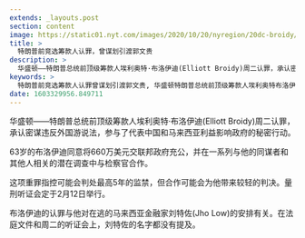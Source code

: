 ```yaml
--- 
extends: _layouts.post 
section: content 
image: https://static01.nyt.com/images/2020/10/20/nyregion/20dc-broidy/20dc-broidy-articleLarge.jpg 
title: > 
  特朗普前竞选筹款人认罪，曾谋划引渡郭文贵 
description: > 
  华盛顿——特朗普总统前顶级筹款人埃利奥特·布洛伊迪(Elliott Broidy)周二认罪，承认密谋违反外国游说法，参与了代表中国和马来西亚利益影响政府的秘密行动。63岁的布洛伊迪同意将660万美元交联邦政府充公，并在一系列与他的同谋者和其他人相关的潜在调查中与检察官合作。这项重罪指控可能会判处最高5年的监禁，但合作可能会为他带来较轻的判决。量刑听证会定于2月12日举行。布洛伊迪的认罪与他对在逃的马来西亚金融家刘特佐(Jho Low)的安排有关。在法庭文件和周二的听证会上，刘特佐的名字都没有提及。 
keywords: > 
  特朗普前竞选筹款人认罪曾谋划引渡郭文贵, 华盛顿特朗普总统前顶级筹款人埃利奥特布洛伊迪elliott, low的安排有关在法庭文件和周二的听证会上刘特佐的名字都没有提及, broidy周二认罪承认密谋违反外国游说法参与了代表中国和马来西亚利益影响政府的秘密行动63岁的布洛伊迪同意将660万美元交联邦政府充公并在一系列与他的同谋者和其他人相关的潜在调查中与检察官合作这项重罪指控可能会判处最高5年的监禁但合作可能会为他带来较轻的判决量刑听证会定于2月12日举行布洛伊迪的认罪与他对在逃的马来西亚金融家刘特佐jho 
date: 1603329956.849711 
--- 
```

<div><p class="article-paragraph">&#21326;&#30427;&#39039;&#8212;&#8212;&#29305;&#26391;&#26222;&#24635;&#32479;&#21069;&#39030;&#32423;&#31609;&#27454;&#20154;&#22467;&#21033;&#22885;&#29305;&#183;&#24067;&#27931;&#20234;&#36842;(Elliott Broidy)&#21608;&#20108;&#35748;&#32618;&#65292;&#25215;&#35748;&#23494;&#35851;&#36829;&#21453;&#22806;&#22269;&#28216;&#35828;&#27861;&#65292;&#21442;&#19982;&#20102;&#20195;&#34920;&#20013;&#22269;&#21644;&#39532;&#26469;&#35199;&#20122;&#21033;&#30410;&#24433;&#21709;&#25919;&#24220;&#30340;&#31192;&#23494;&#34892;&#21160;&#12290;</p><p class="article-paragraph">63&#23681;&#30340;&#24067;&#27931;&#20234;&#36842;&#21516;&#24847;&#23558;660&#19975;&#32654;&#20803;&#20132;&#32852;&#37030;&#25919;&#24220;&#20805;&#20844;&#65292;&#24182;&#22312;&#19968;&#31995;&#21015;&#19982;&#20182;&#30340;&#21516;&#35851;&#32773;&#21644;&#20854;&#20182;&#20154;&#30456;&#20851;&#30340;&#28508;&#22312;&#35843;&#26597;&#20013;&#19982;&#26816;&#23519;&#23448;&#21512;&#20316;&#12290;</p><p class="article-paragraph">&#36825;&#39033;&#37325;&#32618;&#25351;&#25511;&#21487;&#33021;&#20250;&#21028;&#22788;&#26368;&#39640;5&#24180;&#30340;&#30417;&#31105;&#65292;&#20294;&#21512;&#20316;&#21487;&#33021;&#20250;&#20026;&#20182;&#24102;&#26469;&#36739;&#36731;&#30340;&#21028;&#20915;&#12290;&#37327;&#21009;&#21548;&#35777;&#20250;&#23450;&#20110;2&#26376;12&#26085;&#20030;&#34892;&#12290;</p><p class="article-paragraph">&#24067;&#27931;&#20234;&#36842;&#30340;&#35748;&#32618;&#19982;&#20182;&#23545;&#22312;&#36867;&#30340;&#39532;&#26469;&#35199;&#20122;&#37329;&#34701;&#23478;&#21016;&#29305;&#20304;(Jho Low)&#30340;&#23433;&#25490;&#26377;&#20851;&#12290;&#22312;&#27861;&#24237;&#25991;&#20214;&#21644;&#21608;&#20108;&#30340;&#21548;&#35777;&#20250;&#19978;&#65292;&#21016;&#29305;&#20304;&#30340;&#21517;&#23383;&#37117;&#27809;&#26377;&#25552;&#21450;&#12290;</p></div>